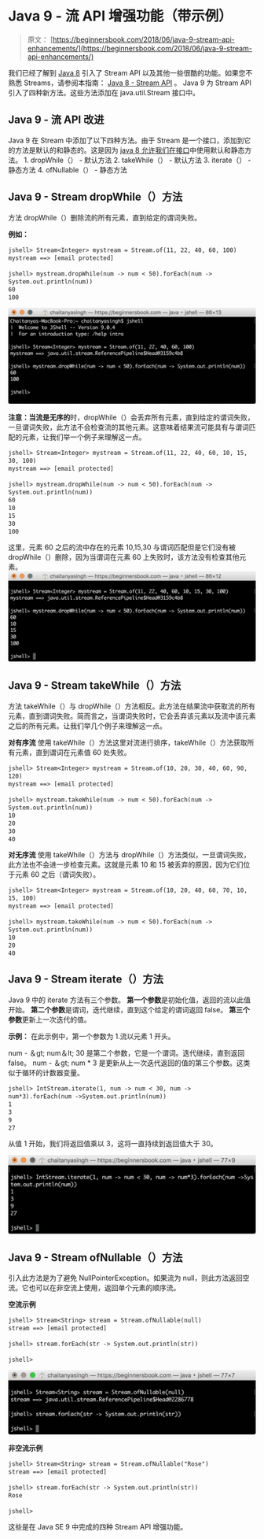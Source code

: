 # Java 9 - 流 API 增强功能（带示例）

> 原文： [https://beginnersbook.com/2018/06/java-9-stream-api-enhancements/](https://beginnersbook.com/2018/06/java-9-stream-api-enhancements/)

我们已经了解到 [Java 8](https://beginnersbook.com/2017/10/java-8-features-with-examples/) 引入了 Stream API 以及其他一些很酷的功能。如果您不熟悉 Streams，请参阅本指南： [Java 8 - Stream API](https://beginnersbook.com/2017/10/java-8-stream-tutorial/) 。 Java 9 为 Stream API 引入了四种新方法。这些方法添加在 java.util.Stream 接口中。

## Java 9 - 流 API 改进

Java 9 在 Stream 中添加了以下四种方法。由于 Stream 是一个接口，添加到它的方法是默认的和静态的。这是因为 [java 8 允许我们在接口](https://beginnersbook.com/2017/10/java-8-interface-changes-default-method-and-static-method/)中使用默认和静态方法。
1\. dropWhile（） - 默认方法
2\. takeWhile（） - 默认方法
3\. iterate（） - 静态方法
4\. ofNullable（） - 静态方法

## Java 9 - Stream dropWhile（）方法

方法 dropWhile（）删除流的所有元素，直到给定的谓词失败。

**例如：**

```
jshell> Stream<Integer> mystream = Stream.of(11, 22, 40, 60, 100)
mystream ==> [email protected]

jshell> mystream.dropWhile(num -> num < 50).forEach(num -> System.out.println(num))
60
100

```

![Java 9 Stream doWhile() method](img/54941df0800369b7e8297ad1388591be.jpg)

**注意：当流是无序的**时，dropWhile（）会丢弃所​​有元素，直到给定的谓词失败，一旦谓词失败，此方法不会检查流的其他元素。这意味着结果流可能具有与谓词匹配的元素，让我们举一个例子来理解这一点。

```
jshell> Stream<Integer> mystream = Stream.of(11, 22, 40, 60, 10, 15, 30, 100)
mystream ==> [email protected]

jshell> mystream.dropWhile(num -> num < 50).forEach(num -> System.out.println(num))
60
10
15
30
100
```

这里，元素 60 之后的流中存在的元素 10,15,30 与谓词匹配但是它们没有被 dropWhile（）删除，因为当谓词在元素 60 上失败时，该方法没有检查其他元素。
![Java 9 dropWhile() method unordered stream](img/8e3ecd15e8165e0f3e46782b2dece07e.jpg)

## Java 9 - Stream takeWhile（）方法

方法 takeWhile（）与 dropWhile（）方法相反。此方法在结果流中获取流的所有元素，直到谓词失败。简而言之，当谓词失败时，它会丢弃该元素以及流中该元素之后的所有元素。让我们举几个例子来理解这一点。

**对有序流**
使用 takeWhile（）方法这里对流进行排序，takeWhile（）方法获取所有元素，直到谓词在元素值 60 处失败。

```
jshell> Stream<Integer> mystream = Stream.of(10, 20, 30, 40, 60, 90, 120)
mystream ==> [email protected]

jshell> mystream.takeWhile(num -> num < 50).forEach(num -> System.out.println(num))
10
20
30
40
```

**对无序流**
使用 takeWhile（）方法与 dropWhile（）方法类似，一旦谓词失败，此方法也不会进一步检查元素。这就是元素 10 和 15 被丢弃的原因，因为它们位于元素 60 之后（谓词失败）。

```
jshell> Stream<Integer> mystream = Stream.of(10, 20, 40, 60, 70, 10, 15, 100)
mystream ==> [email protected]

jshell> mystream.takeWhile(num -> num < 50).forEach(num -> System.out.println(num))
10
20
40
```

## Java 9 - Stream iterate（）方法

Java 9 中的 iterate 方法有三个参数。
**第一个参数**是初始化值，返回的流以此值开始。
**第二个参数**是谓词，迭代继续，直到这个给定的谓词返回 false。
**第三个参数**更新上一次迭代的值。

**示例：**
在此示例中，第一个参数为 1.流以元素 1 开头。

num - ＆gt; num＆lt; 30 是第二个参数，它是一个谓词。迭代继续，直到返回 false。 num - ＆gt; num * 3 是更新从上一次迭代返回的值的第三个参数。这类似于循环的计数器变量。

```
jshell> IntStream.iterate(1, num -> num < 30, num -> num*3).forEach(num ->System.out.println(num))
1
3
9
27
```

从值 1 开始，我们将返回值乘以 3，这将一直持续到返回值大于 30。

![Java 9 Iterate method](img/5c44fc1fd906f198816b546d4dbedb10.jpg)

## Java 9 - Stream ofNullable（）方法

引入此方法是为了避免 NullPointerException。如果流为 null，则此方法返回空流。它也可以在非空流上使用，返回单个元素的顺序流。

**空流示例**

```
jshell> Stream<String> stream = Stream.ofNullable(null)
stream ==> [email protected]

jshell> stream.forEach(str -> System.out.println(str))

jshell>
```

![Java 9 ofNullable() method](img/5162d92a7f27d1afb9a4b6aa808ec1c7.jpg)

**非空流示例**

```
jshell> Stream<String> stream = Stream.ofNullable("Rose")
stream ==> [email protected]

jshell> stream.forEach(str -> System.out.println(str))
Rose

jshell>
```

这些是在 Java SE 9 中完成的四种 Stream API 增强功能。